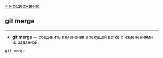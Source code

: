 [< к содержанию](./readme.md)

## git merge

---

+ **git merge** — соединить изменения в текущей ветке с изменениями из заданной.

`git merge`